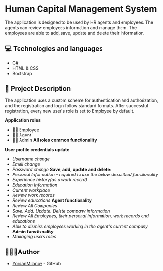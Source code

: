 
# Human Capital Management System
The application is designed to be used by HR agents and employees. The agents can review employees information and manage them. The employees are able to add, save, update and delete their information.


## 💻 Technologies and languages
- C#
- HTML & CSS
- Bootstrap

## 📝 Project Description
The application uses a custom scheme for authentication and authorization, and the registration and login follow standard formats. After successful registration, every new user's role is set to Employee by default.

__Application roles__
- 👷🏼 Employee
- 👨‍💼 Agent
- 👨‍💼 Admin
__All roles common functionality__

__User profile credentials update__
- _Username change_
- _Email change_
- _Password change_
__Save, add, update and delete:__
- _Personal Information - required to use the below described functionality_
- _Experience history(as a work record)_
- _Education Information_
- _Current workplace_
- _Review work records_
- _Review educations_
__Agent functionality__ 
- _Review All Companies_
- _Save, Add, Update, Delete company information_
- _Review All Employees, their personal information, work records and educations_
- _Able to dismiss employees working in the agent's current company_
__Admin functionality__ 
- _Managing users roles_




## 👨🏽‍💼Author

- [YordanMilanov](https://www.github.com/YordanMilanov) - GitHub

